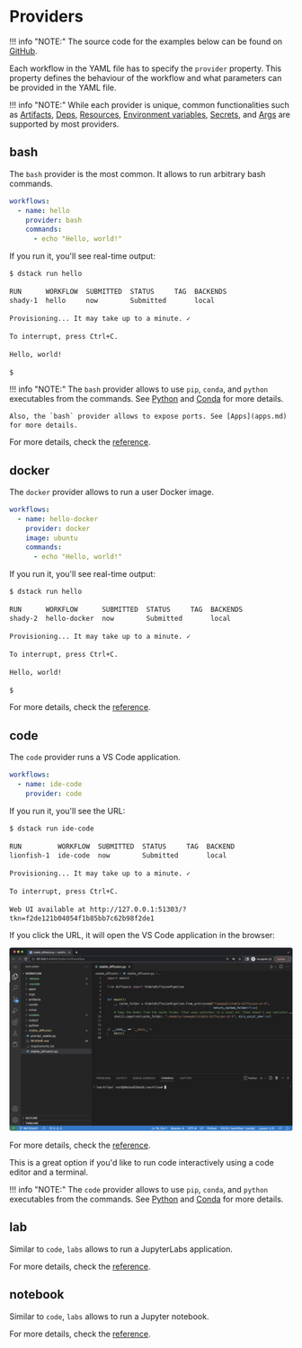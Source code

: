 # Providers

!!! info "NOTE:"
    The source code for the examples below can be found on [GitHub](https://github.com/dstackai/dstack-examples).

Each workflow in the YAML file has to specify the `provider` property. This property
defines the behaviour of the workflow and what parameters can be provided in the YAML file.

!!! info "NOTE:"
    While each provider is unique, common functionalities such
    as [Artifacts](artifacts.md), [Deps](deps.md), [Resources](resources.md),
    [Environment variables](environment-variables.md), [Secrets](secrets.md), and [Args](args.md) are supported by most
    providers.

## bash

The `bash` provider is the most common. It allows to run arbitrary bash commands.

<div editor-title=".dstack/workflows/providers.yaml"> 

```yaml
workflows:
  - name: hello
    provider: bash
    commands:
      - echo "Hello, world!"
```

</div>

If you run it, you'll see real-time output:

<div class="termy">

```shell
$ dstack run hello

RUN      WORKFLOW  SUBMITTED  STATUS     TAG  BACKENDS
shady-1  hello     now        Submitted       local
 
Provisioning... It may take up to a minute. ✓

To interrupt, press Ctrl+C.

Hello, world!

$ 
```

</div>

!!! info "NOTE:"
    The `bash` provider allows to use `pip`, `conda`, and `python` executables from the commands.
    See [Python](python.md) and [Conda](conda.md) for more details.

    Also, the `bash` provider allows to expose ports. See [Apps](apps.md) for more details.

For more details, check the [reference](../reference/providers/bash.md).

## docker

The `docker` provider allows to run a user Docker image.

<div editor-title=".dstack/workflows/providers.yaml">

```yaml
workflows:
  - name: hello-docker
    provider: docker
    image: ubuntu
    commands:
      - echo "Hello, world!"
```

</div>

If you run it, you'll see real-time output:

<div class="termy">

```shell
$ dstack run hello

RUN      WORKFLOW      SUBMITTED  STATUS     TAG  BACKENDS
shady-2  hello-docker  now        Submitted       local
 
Provisioning... It may take up to a minute. ✓

To interrupt, press Ctrl+C.

Hello, world!

$ 
```

</div>

For more details, check the [reference](../reference/providers/docker.md).

## code

The `code` provider runs a VS Code application.

<div editor-title=".dstack/workflows/providers.yaml">

```yaml
workflows:
  - name: ide-code
    provider: code
```

</div>

If you run it, you'll see the URL:

<div class="termy">

```shell
$ dstack run ide-code

RUN         WORKFLOW  SUBMITTED  STATUS     TAG  BACKEND
lionfish-1  ide-code  now        Submitted       local

Provisioning... It may take up to a minute. ✓

To interrupt, press Ctrl+C.

Web UI available at http://127.0.0.1:51303/?tkn=f2de121b04054f1b85bb7c62b98f2de1
```

</div>

If you click the URL, it will open the VS Code application in the browser:

![](../assets/dstack_code_dark.png)

For more details, check the [reference](../reference/providers/code.md).

This is a great option if you'd like to run code interactively using a code editor and a terminal. 

!!! info "NOTE:"
    The `code` provider allows to use `pip`, `conda`, and `python` executables from the commands.
    See [Python](python.md) and [Conda](conda.md) for more details.

## lab

Similar to `code`, `labs` allows to run a JupyterLabs application.

For more details, check the [reference](../reference/providers/lab.md).

## notebook

Similar to `code`, `labs` allows to run a Jupyter notebook.

For more details, check the [reference](../reference/providers/notebook.md).